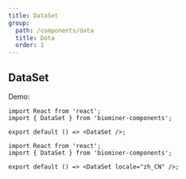 ```yaml
---
title: DataSet
group:
  path: /components/data
  title: Data
  order: 1
---
```


## DataSet

Demo:

```tsx
import React from 'react';
import { DataSet } from 'biominer-components';

export default () => <DataSet />;
```

```tsx
import React from 'react';
import { DataSet } from 'biominer-components';

export default () => <DataSet locale="zh_CN" />;
```

